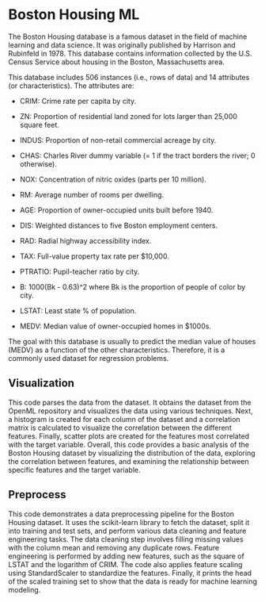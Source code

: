 # Boston Housing ML
The Boston Housing database is a famous dataset in the field of machine learning and data science. It was originally published by Harrison and Rubinfeld in 1978. This database contains information collected by the U.S. Census Service about housing in the Boston, Massachusetts area.

This database includes 506 instances (i.e., rows of data) and 14 attributes (or characteristics). The attributes are:

- CRIM: Crime rate per capita by city.

- ZN: Proportion of residential land zoned for lots larger than 25,000 square feet.

- INDUS: Proportion of non-retail commercial acreage by city.

- CHAS: Charles River dummy variable (= 1 if the tract borders the river; 0 otherwise).

- NOX: Concentration of nitric oxides (parts per 10 million).

- RM: Average number of rooms per dwelling.

- AGE: Proportion of owner-occupied units built before 1940.

- DIS: Weighted distances to five Boston employment centers.

- RAD: Radial highway accessibility index.

- TAX: Full-value property tax rate per $10,000.

- PTRATIO: Pupil-teacher ratio by city.

- B: 1000(Bk - 0.63)^2 where Bk is the proportion of people of color by city.

- LSTAT: Least state % of population.

- MEDV: Median value of owner-occupied homes in $1000s.

The goal with this database is usually to predict the median value of houses (MEDV) as a function of the other characteristics. Therefore, it is a commonly used dataset for regression problems.

## Visualization
This code parses the data from the dataset. It obtains the dataset from the OpenML repository and visualizes the data using various techniques. Next, a histogram is created for each column of the dataset and a correlation matrix is calculated to visualize the correlation between the different features.
Finally, scatter plots are created for the features most correlated with the target variable.
Overall, this code provides a basic analysis of the Boston Housing dataset by visualizing the distribution of the data, exploring the correlation between features, and examining the relationship between specific features and the target variable.

## Preprocess
This code demonstrates a data preprocessing pipeline for the Boston Housing dataset. It uses the scikit-learn library to fetch the dataset, split it into training and test sets, and perform various data cleaning and feature engineering tasks. The data cleaning step involves filling missing values with the column mean and removing any duplicate rows. Feature engineering is performed by adding new features, such as the square of LSTAT and the logarithm of CRIM. The code also applies feature scaling using StandardScaler to standardize the features. Finally, it prints the head of the scaled training set to show that the data is ready for machine learning modeling.
